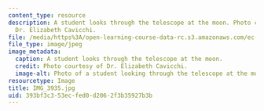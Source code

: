 ```yaml
---
content_type: resource
description: A student looks through the telescope at the moon. Photo courtesy of
  Dr. Elizabeth Cavicchi.
file: /media/https%3A/open-learning-course-data-rc.s3.amazonaws.com/ec-050-recreate-experiments-from-history-inform-the-future-from-the-past-galileo-january-iap-2010/393bf3c353ecfed0d2062f3b35927b3b_IMG_3935.jpg
file_type: image/jpeg
image_metadata:
  caption: A student looks through the telescope at the moon.
  credit: Photo courtesy of Dr. Elizabeth Cavicchi.
  image-alt: Photo of a student looking through the telescope at the moon.
resourcetype: Image
title: IMG_3935.jpg
uid: 393bf3c3-53ec-fed0-d206-2f3b35927b3b
---
```


